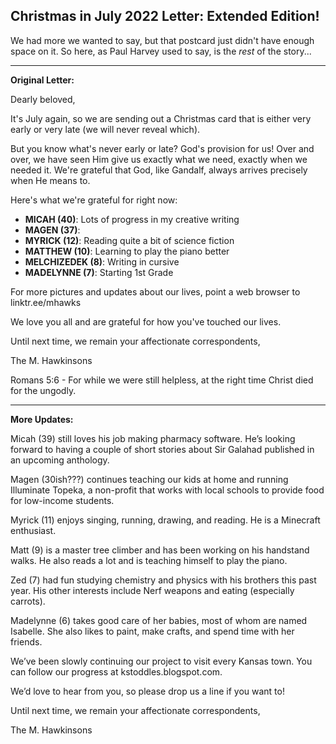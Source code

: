 Christmas in July 2022 Letter: Extended Edition!
---

We had more we wanted to say, but that postcard just didn't have enough space on it. So here, as Paul Harvey used to say, is the *rest* of the story...

---

**Original Letter:**

Dearly beloved,

It's July again, so we are sending out a Christmas card that is either very early or very late (we will never reveal which). 

But you know what's never early or late? God's provision for us! Over and over, we have seen Him give us exactly what we need, exactly when we needed it. We're grateful that God, like Gandalf, always arrives precisely when He means to.

Here's what we're grateful for right now:
* **MICAH (40)**: Lots of progress in my creative writing
* **MAGEN (37)**: 
* **MYRICK (12)**: Reading quite a bit of science fiction
* **MATTHEW (10)**: Learning to play the piano better
* **MELCHIZEDEK (8)**: Writing in cursive
* **MADELYNNE (7)**: Starting 1st Grade

For more pictures and updates about our lives, point a web browser to linktr.ee/mhawks

We love you all and are grateful for how you've touched our lives. 

Until next time, we remain your affectionate correspondents,

The M. Hawkinsons

Romans 5:6  - For while we were still helpless, at the right time Christ died for the ungodly.

---

**More Updates:**

Micah (39) still loves his job making pharmacy software. He’s looking forward to having a couple of short stories about Sir Galahad published in an upcoming anthology.

Magen (30ish???) continues teaching our kids at home and running Illuminate Topeka, a non-profit that works with local schools to provide food for low-income students. 

Myrick (11) enjoys singing, running, drawing, and reading. He is a Minecraft enthusiast.

Matt (9) is a master tree climber and has been working on his handstand walks. He also reads a lot and is teaching himself to play the piano.

Zed (7) had fun studying chemistry and physics with his brothers this past year. His other interests include Nerf weapons and eating (especially carrots).

Madelynne (6) takes good care of her babies, most of whom are named Isabelle. She also likes to paint, make crafts, and spend time with her friends.

We’ve been slowly continuing our project to visit every Kansas town. You can follow our progress at kstoddles.blogspot.com.


We’d love to hear from you, so please drop us a line if you want to!


Until next time, we remain your affectionate correspondents,


The M. Hawkinsons
